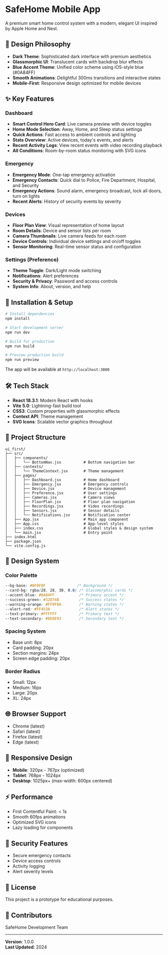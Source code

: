 # SafeHome Mobile App

A premium smart home control system with a modern, elegant UI inspired by Apple Home and Nest.

## 🎨 Design Philosophy

- **Dark Theme**: Sophisticated dark interface with premium aesthetics
- **Glassmorphic UI**: Translucent cards with backdrop blur effects
- **Blue Accent Theme**: Unified color scheme using iOS-style blue (#0A84FF)
- **Smooth Animations**: Delightful 300ms transitions and interactive states
- **Mobile-First**: Responsive design optimized for mobile devices

## ✨ Key Features

### **Dashboard**

- **Smart Control Hero Card**: Live camera preview with device toggles
- **Home Mode Selection**: Away, Home, and Sleep status settings
- **Quick Actions**: Fast access to ambient controls and lighting
- **Stats Overview**: Active devices, today's events, and alerts
- **Recent Activity Logs**: View recent events with video recording playback
- **All Conditions**: Room-by-room status monitoring with SVG icons

### **Emergency**

- **Emergency Mode**: One-tap emergency activation
- **Emergency Contacts**: Quick dial to Police, Fire Department, Hospital, and Security
- **Emergency Actions**: Sound alarm, emergency broadcast, lock all doors, turn on lights
- **Recent Alerts**: History of security events by severity

### **Devices**

- **Floor Plan View**: Visual representation of home layout
- **Room Details**: Device and sensor lists per room
- **Camera Thumbnails**: Live camera feeds for each room
- **Device Controls**: Individual device settings and on/off toggles
- **Sensor Monitoring**: Real-time sensor status and configuration

### **Settings (Preference)**

- **Theme Toggle**: Dark/Light mode switching
- **Notifications**: Alert preferences
- **Security & Privacy**: Password and access controls
- **System Info**: About, version, and help

## 🚀 Installation & Setup

```bash
# Install dependencies
npm install

# Start development server
npm run dev

# Build for production
npm run build

# Preview production build
npm run preview
```

The app will be available at `http://localhost:3000`

## 🛠️ Tech Stack

- **React 18.3.1**: Modern React with hooks
- **Vite 5.0**: Lightning-fast build tool
- **CSS3**: Custom properties with glassmorphic effects
- **Context API**: Theme management
- **SVG Icons**: Scalable vector graphics throughout

## 📂 Project Structure

```
ui_first/
├── src/
│   ├── components/
│   │   └── BottomNav.jsx          # Bottom navigation bar
│   ├── contexts/
│   │   └── ThemeContext.jsx       # Theme management
│   ├── pages/
│   │   ├── Dashboard.jsx          # Home dashboard
│   │   ├── Emergency.jsx          # Emergency controls
│   │   ├── Device.jsx             # Device management
│   │   ├── Preference.jsx         # User settings
│   │   ├── Cameras.jsx            # Camera views
│   │   ├── FloorPlan.jsx          # Floor plan navigation
│   │   ├── Recordings.jsx         # Video recordings
│   │   ├── Sensors.jsx            # Sensor details
│   │   └── Notifications.jsx      # Notification center
│   ├── App.jsx                    # Main app component
│   ├── App.css                    # App-level styles
│   ├── index.css                  # Global styles & design system
│   └── main.jsx                   # Entry point
├── index.html
├── package.json
└── vite.config.js
```

## 🎨 Design System

### Color Palette

```css
--bg-base: #0F0F0F              /* Background */
--card-bg: rgba(28, 28, 30, 0.8) /* Glassmorphic cards */
--accent-blue: #0A84FF           /* Primary accent */
--success-green: #32D74B         /* Success states */
--warning-orange: #FF9F0A        /* Warning states */
--alert-red: #FF453A             /* Alert states */
--text-primary: #FFFFFF          /* Primary text */
--text-secondary: #8E8E93        /* Secondary text */
```

### Spacing System

- Base unit: 8px
- Card padding: 20px
- Section margins: 24px
- Screen edge padding: 20px

### Border Radius

- Small: 12px
- Medium: 16px
- Large: 20px
- XL: 24px

## 🌐 Browser Support

- Chrome (latest)
- Safari (latest)
- Firefox (latest)
- Edge (latest)

## 📱 Responsive Design

- **Mobile**: 320px - 767px (optimized)
- **Tablet**: 768px - 1024px
- **Desktop**: 1025px+ (max-width: 600px centered)

## ⚡ Performance

- First Contentful Paint: < 1s
- Smooth 60fps animations
- Optimized SVG icons
- Lazy loading for components

## 🔐 Security Features

- Secure emergency contacts
- Device access controls
- Activity logging
- Alert severity levels

## 📄 License

This project is a prototype for educational purposes.

## 👥 Contributors

SafeHome Development Team

---

**Version**: 1.0.0  
**Last Updated**: 2024
